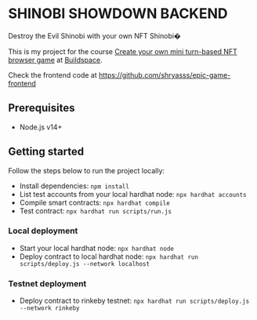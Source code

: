 # SHINOBI SHOWDOWN BACKEND

Destroy the Evil Shinobi with your own NFT Shinobi�

This is my project for the course [Create your own mini turn-based NFT browser game](https://app.buildspace.so/courses/CO5cc2751b-e878-41c4-99fa-a614dc910ee9) at [Buildspace](https://buildspace.so/).

Check the frontend code at https://github.com/shryasss/epic-game-frontend

## Prerequisites

- Node.js v14+

## Getting started

Follow the steps below to run the project locally:

- Install dependencies: `npm install`
- List test accounts from your local hardhat node: `npx hardhat accounts`
- Compile smart contracts: `npx hardhat compile`
- Test contract: `npx hardhat run scripts/run.js`

### Local deployment

- Start your local hardhat node: `npx hardhat node`
- Deploy contract to local hardhat node: `npx hardhat run scripts/deploy.js --network localhost`

### Testnet deployment

- Deploy contract to rinkeby testnet: `npx hardhat run scripts/deploy.js --network rinkeby`
